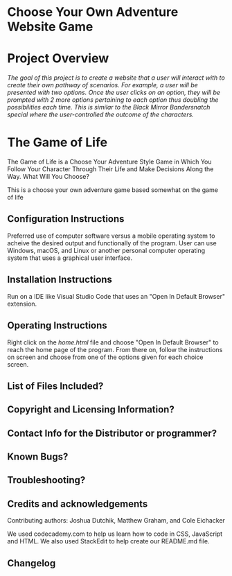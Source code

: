 # Choose Your Own Adventure Website Game

# Project Overview
*The goal of this project is to create a website that a user will interact with to create their own pathway of scenarios. For example, a user will be presented with two options. Once the user clicks on an option, they will be prompted with 2 more options pertaining to each option thus doubling the possibilities each time. This is similar to the Black Mirror Bandersnatch special where the user-controlled the outcome of the characters.*

# The Game of Life
The Game of Life is a Choose Your Adventure Style Game
in Which You Follow Your Character Through Their Life
and Make Decisions Along the Way. What Will You Choose?

This is a choose your own adventure game based somewhat on the game of life

## Configuration Instructions
Preferred use of computer software versus a mobile operating system to acheive
the desired output and functionally of the program. User can use Windows, macOS,
and Linux or another personal computer operating system that uses a graphical user interface.

## Installation Instructions
Run on a IDE like Visual Studio Code that uses an "Open In Default Browser" extension.

## Operating Instructions
Right click on the *home.html* file and choose "Open In Default Browser" to
reach the home page of the program. From there on, follow the instructions on
screen and choose from one of the options given for each choice screen.

## List of Files Included?

## Copyright and Licensing Information?

## Contact Info for the Distributor or programmer?

## Known Bugs?

## Troubleshooting?

## Credits and acknowledgements
Contributing authors: Joshua Dutchik, Matthew Graham, and Cole Eichacker

We used codecademy.com to help us learn how to code in CSS, JavaScript
and HTML. We also used StackEdit to help create our README.md file.
## Changelog

